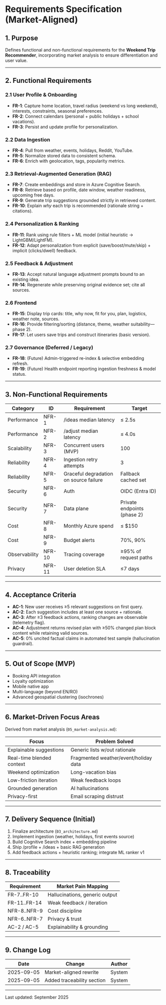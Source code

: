 # Requirements Specification (Market-Aligned)

## 1. Purpose

Defines functional and non-functional requirements for the **Weekend Trip Recommender**, incorporating market analysis to ensure differentiation and user value.

---

## 2. Functional Requirements

### 2.1 User Profile & Onboarding

- **FR-1**: Capture home location, travel radius (weekend vs long weekend), interests, constraints, seasonal preferences.
- **FR-2**: Connect calendars (personal + public holidays + school vacations).
- **FR-3**: Persist and update profile for personalization.

### 2.2 Data Ingestion

- **FR-4**: Pull from weather, events, holidays, Reddit, YouTube.
- **FR-5**: Normalize stored data to consistent schema.
- **FR-6**: Enrich with geolocation, tags, popularity metrics.

### 2.3 Retrieval-Augmented Generation (RAG)

- **FR-7**: Create embeddings and store in Azure Cognitive Search.
- **FR-8**: Retrieve based on profile, date window, weather readiness, upcoming free days.
- **FR-9**: Generate trip suggestions grounded strictly in retrieved content.
- **FR-10**: Explain *why* each trip is recommended (rationale string + citations).

### 2.4 Personalization & Ranking

- **FR-11**: Rank using rule filters + ML model (initial heuristic → LightGBM/LightFM).
- **FR-12**: Adapt personalization from explicit (save/boost/mute/skip) + implicit (clicks/dwell) feedback.

### 2.5 Feedback & Adjustment

- **FR-13**: Accept natural language adjustment prompts bound to an existing idea.
- **FR-14**: Regenerate while preserving original evidence set; cite all sources.

### 2.6 Frontend

- **FR-15**: Display trip cards: title, why now, fit for you, plan, logistics, weather note, sources.
- **FR-16**: Provide filtering/sorting (distance, theme, weather suitability—phase 2).
- **FR-17**: Let users save trips and construct itineraries (basic version).

### 2.7 Governance (Deferred / Legacy)

- **FR-18**: (Future) Admin-triggered re-index & selective embedding refresh.
- **FR-19**: (Future) Health endpoint reporting ingestion freshness & model status.

---

## 3. Non-Functional Requirements

| Category | ID | Requirement | Target |
|----------|----|------------|--------|
| Performance | NFR-1 | /ideas median latency | ≤ 2.5s |
| Performance | NFR-2 | /adjust median latency | ≤ 4.0s |
| Scalability | NFR-3 | Concurrent users (MVP) | 100 |
| Reliability | NFR-4 | Ingestion retry attempts | 3 |
| Reliability | NFR-5 | Graceful degradation on source failure | Fallback cached set |
| Security | NFR-6 | Auth | OIDC (Entra ID) |
| Security | NFR-7 | Data plane | Private endpoints (phase 2) |
| Cost | NFR-8 | Monthly Azure spend | ≤ $150 |
| Cost | NFR-9 | Budget alerts | 70%, 90% |
| Observability | NFR-10 | Tracing coverage | ≥95% of request paths |
| Privacy | NFR-11 | User deletion SLA | ≤7 days |

---

## 4. Acceptance Criteria

- **AC-1**: New user receives ≥5 relevant suggestions on first query.
- **AC-2**: Each suggestion includes at least one source + rationale.
- **AC-3**: After ≥3 feedback actions, ranking changes are observable (telemetry flag).
- **AC-4**: Adjustment returns revised plan with ≥50% changed plan block content while retaining valid sources.
- **AC-5**: 0% uncited factual claims in automated test sample (hallucination guardrail).

---

## 5. Out of Scope (MVP)

- Booking API integration
- Loyalty optimization
- Mobile native app
- Multi-language (beyond EN/RO)
- Advanced geospatial clustering (isochrones)

---

## 6. Market-Driven Focus Areas

Derived from market analysis (`05_market-analysis.md`):

| Focus | Problem Solved |
|-------|----------------|
| Explainable suggestions | Generic lists w/out rationale |
| Real-time blended context | Fragmented weather/event/holiday data |
| Weekend optimization | Long-vacation bias |
| Low-friction iteration | Weak feedback loops |
| Grounded generation | AI hallucinations |
| Privacy-first | Email scraping distrust |

---

## 7. Delivery Sequence (Initial)

1. Finalize architecture (`03_architecture.md`)
2. Implement ingestion (weather, holidays, first events source)
3. Build Cognitive Search index + embedding pipeline
4. Ship /profile + /ideas + basic RAG generation
5. Add feedback actions + heuristic ranking; integrate ML ranker v1

---

## 8. Traceability

| Requirement | Market Pain Mapping |
|-------------|--------------------|
| FR-7..FR-10 | Hallucinations, generic output |
| FR-11..FR-14 | Weak feedback / iteration |
| NFR-8..NFR-9 | Cost discipline |
| NFR-6..NFR-7 | Privacy & trust |
| AC-2 / AC-5 | Explainability & grounding |

---

## 9. Change Log

| Date | Change | Author |
|------|--------|--------|
| 2025-09-05 | Market-aligned rewrite | System |
| 2025-09-05 | Added traceability section | System |

---

Last updated: September 2025
